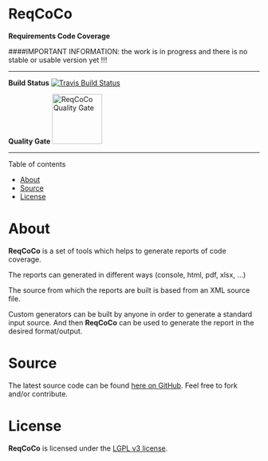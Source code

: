 # ReqCoCo
**Requirements Code Coverage**


####IMPORTANT INFORMATION: the work is in progress and there is no stable or usable version yet !!! 

----------

**Build Status** [![Travis Build Status](https://travis-ci.org/paissad/reqcoco.svg?branch=master)](https://travis-ci.org/paissad/reqcoco)

**Quality Gate** <a href="https://sonarqube.com/dashboard?id=net.paissad.tools.reqcoco%3Areqcoco-parent"><img alt="ReqCoCo Quality Gate" src="https://www.sonarqube.org/assets/logo-31ad3115b1b4b120f3d1efd63e6b13ac9f1f89437f0cf6881cc4d8b5603a52b4.svg" width="100px"></a>

----------

Table of contents

- [About](#about)
- [Source](#source)
- [License](#license)


# About

**ReqCoCo** is a set of tools which helps to generate reports of code coverage.

The reports can generated in different ways (console, html, pdf, xlsx, ...)

The source from which the reports are built is based from an XML source file.

Custom generators can be built by anyone in order to generate a standard input source. And then **ReqCoCo** can be used to generate the report in the
desired format/output.


# Source

The latest source code can be found [here on GitHub](https://github.com/paissad/reqcoco "ReqCoCo"). Feel free to fork and/or contribute.

# License

**ReqCoCo** is licensed under the [LGPL v3 license](https://raw.githubusercontent.com/paissad/reqcoco/master/LICENSE "License"). 

